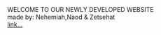 <!DOCTYPE html>
<html>
WELCOME TO OUR NEWLY DEVELOPED WEBSITE<br>
<head><h7>made by: Nehemiah,Naod & Zetsehat</h7><br>
<a href="youtube.com">link...</a>
</head>
